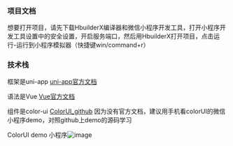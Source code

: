 ### 项目文档

想要打开项目，请先下载HbuilderX编译器和微信小程序开发工具，打开小程序开发工具设置中的安全设置，开启服务端口，然后用HbuilderX打开项目，点击运行-运行到小程序模拟器（快捷键win/command+r）

### 技术栈

框架是uni-app [uni-app官方文档](https://uniapp.dcloud.io)

语法是Vue [Vue官方文档](https://cn.vuejs.org)

组件是color-ui [ColorUI_github](https://github.com/weilanwl/ColorUI/) 因为没有官方文档，建议用手机看colorUI的微信小程序demo，对照github上demo的源码学习

ColorUI demo 小程序![image](https://user-images.githubusercontent.com/43546855/119204737-d41fa000-bac8-11eb-97b2-bf375c2ebdf1.png)

